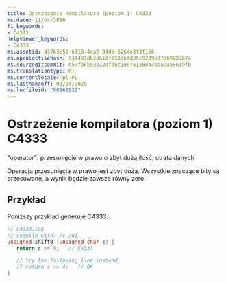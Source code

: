 ```yaml
---
title: Ostrzeżenie kompilatora (poziom 1) C4333
ms.date: 11/04/2016
f1_keywords:
- C4333
helpviewer_keywords:
- C4333
ms.assetid: d3763c52-6110-4da0-84db-5264e3f3f166
ms.openlocfilehash: 534491db2d612f251a6fd85c9239537569083874
ms.sourcegitcommit: 857fa6b530224fa6c18675138043aba9aa0619fb
ms.translationtype: MT
ms.contentlocale: pl-PL
ms.lasthandoff: 03/24/2020
ms.locfileid: "80162936"
---
```

# <a name="compiler-warning-level-1-c4333"></a>Ostrzeżenie kompilatora (poziom 1) C4333

"operator": przesunięcie w prawo o zbyt dużą ilość, utrata danych

Operacja przesunięcia w prawo jest zbyt duża.  Wszystkie znaczące bity są przesuwane, a wynik będzie zawsze równy zero.

## <a name="example"></a>Przykład

Poniższy przykład generuje C4333.

```cpp
// C4333.cpp
// compile with: /c /W1
unsigned shift8 (unsigned char c) {
   return c >> 8;   // C4333

   // try the following line instead
   // return c >> 4;   // OK
}
```
